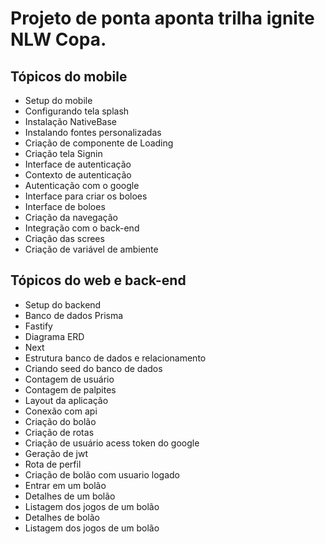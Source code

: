 # Projeto de ponta aponta trilha ignite NLW Copa.

## Tópicos do mobile
* Setup do mobile
* Configurando tela splash
* Instalação NativeBase
* Instalando fontes personalizadas 
* Criação de componente de Loading
* Criação tela Signin
* Interface de autenticação
* Contexto de autenticação
* Autenticação com o google
* Interface para criar os boloes
* Interface de boloes
* Criação da navegação
* Integração com o back-end
* Criação das screes
* Criação de variável de ambiente

## Tópicos do web e back-end
* Setup do backend 
* Banco de dados Prisma
* Fastify
* Diagrama ERD
* Next 
* Estrutura banco de dados e relacionamento
* Criando seed do banco de dados
* Contagem de usuário 
* Contagem de palpites
* Layout da aplicação
* Conexão com api
* Criação do bolão
* Criação de rotas
* Criação de usuário acess token do google
* Geração de jwt
* Rota de perfil
* Criação de bolão com usuario logado
* Entrar em um bolão
* Detalhes de um bolão
* Listagem dos jogos de um bolão
* Detalhes de bolão
* Listagem dos jogos de um bolão
